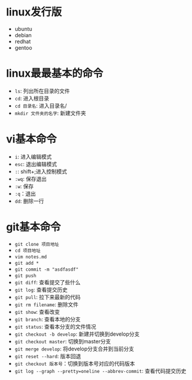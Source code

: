 # linux发行版
- ubuntu
- debian
- redhat
- gentoo

# linux最最基本的命令
- `ls`: 列出所在目录的文件
- `cd`: 进入根目录
- `cd 目录名`: 进入目录名/
- `mkdir 文件夹的名字`: 新建文件夹

# vi基本命令
- `i`: 进入编辑模式
- `esc`: 退出编辑模式
- `:`: shift+;进入控制模式
- `:wq`: 保存退出
- `:w`: 保存
- `:q`：退出
- `dd`: 删除一行

# git基本命令
- `git clone 项目地址`
- `cd 项目地址`
- `vim notes.md`
- `git add *`
- `git commit -m "asdfasdf"`
- `git push`
- `git diff`: 查看提交了些什么
- `git log`: 查看提交历史
- `git pull`: 拉下来最新的代码
- `git rm filename`: 删除文件
- `git show`: 查看改变
- `git branch`: 查看本地的分支
- `git status`: 查看本分支的文件情况
- `git checkout -b develop`: 新建并切换到develop分支
- `git checkout master`: 切换到master分支
- `git merge develop`: 将develop分支合并到当前分支
- `git reset --hard`: 版本回退
- `git checkout 版本号`：切换到版本号对应的代码版本
- `git log --graph --pretty=oneline --abbrev-commit`: 查看代码提交历史
